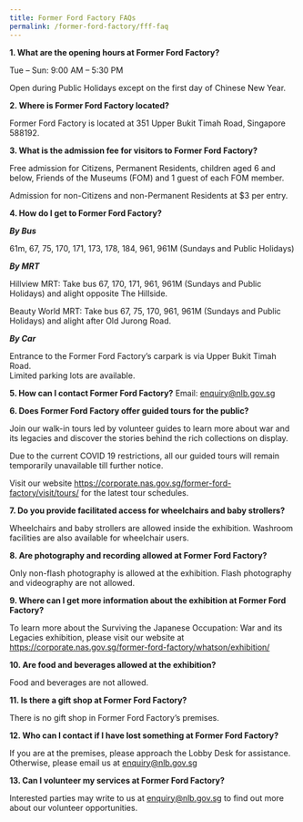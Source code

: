 ```yaml
---
title: Former Ford Factory FAQs
permalink: /former-ford-factory/fff-faq
---
```

**1.	What are the opening hours at Former Ford Factory?**

Tue – Sun: 9:00 AM – 5:30 PM

Open during Public Holidays except on the first day of Chinese New Year. 

**2.	Where is Former Ford Factory located?**

Former Ford Factory is located at 351 Upper Bukit Timah Road, Singapore 588192.

**3.	What is the admission fee for visitors to Former Ford Factory?**

Free admission for Citizens, Permanent Residents, children aged 6 and below, Friends of the Museums (FOM) and 1 guest of each FOM member.
 
Admission for non-Citizens and non-Permanent Residents at $3 per entry.

**4.	How do I get to Former Ford Factory?**

***By Bus***

61m, 67, 75, 170, 171, 173, 178, 184, 961, 961M (Sundays and Public Holidays)
 
***By MRT***

Hillview MRT: Take bus 67, 170, 171, 961, 961M (Sundays and Public Holidays) and alight opposite The Hillside.

Beauty World MRT: Take bus 67, 75, 170, 961, 961M (Sundays and Public Holidays) and alight after Old Jurong Road.

***By Car***

Entrance to the Former Ford Factory’s carpark is via Upper Bukit Timah Road.                    
Limited parking lots are available. 


**5.	How can I contact Former Ford Factory?**
Email: enquiry@nlb.gov.sg



**6.	Does Former Ford Factory offer guided tours for the public?**

Join our walk-in tours led by volunteer guides to learn more about war and its legacies and discover the stories behind the rich collections on display.

Due to the current COVID 19 restrictions, all our guided tours will remain temporarily unavailable till further notice.

Visit our website https://corporate.nas.gov.sg/former-ford-factory/visit/tours/ for the latest tour schedules. 


**7.	Do you provide facilitated access for wheelchairs and baby strollers?**

Wheelchairs and baby strollers are allowed inside the exhibition. Washroom facilities are also available for wheelchair users.

**8.	Are photography and recording allowed at Former Ford Factory?**

Only non-flash photography is allowed at the exhibition. Flash photography and videography are not allowed.

**9.	Where can I get more information about the exhibition at Former Ford Factory?**

To learn more about the Surviving the Japanese Occupation: War and its Legacies exhibition, please visit our website at https://corporate.nas.gov.sg/former-ford-factory/whatson/exhibition/ 

**10.	 Are food and beverages allowed at the exhibition?**

Food and beverages are not allowed.

**11.	 Is there a gift shop at Former Ford Factory?**

There is no gift shop in Former Ford Factory’s premises. 

**12.	 Who can I contact if I have lost something at Former Ford Factory?**

If you are at the premises, please approach the Lobby Desk for assistance. Otherwise, please email us at enquiry@nlb.gov.sg

**13.	 Can I volunteer my services at Former Ford Factory?**

Interested parties may write to us at enquiry@nlb.gov.sg to find out more about our volunteer opportunities.
 


